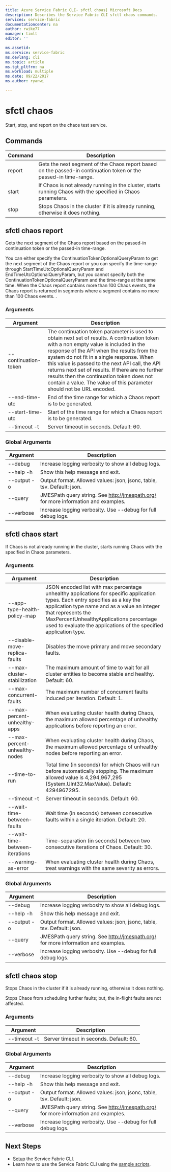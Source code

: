 ```yaml
---
title: Azure Service Fabric CLI- sfctl choas| Microsoft Docs
description: Describes the Service Fabric CLI sfctl chaos commands.
services: service-fabric
documentationcenter: na
author: rwike77
manager: timlt
editor: ''

ms.assetid: 
ms.service: service-fabric
ms.devlang: cli
ms.topic: article
ms.tgt_pltfrm: na
ms.workload: multiple
ms.date: 09/22/2017
ms.author: ryanwi

---
```

# sfctl chaos
Start, stop, and report on the chaos test service.

## Commands

|Command|Description|
| --- | --- |
|    report| Gets the next segment of the Chaos report based on the passed-in continuation token or the passed-in time-range.|
|    start | If Chaos is not already running in the cluster, starts running Chaos with the specified in Chaos parameters.|
|    stop  | Stops Chaos in the cluster if it is already running, otherwise it does nothing.|


## sfctl chaos report
Gets the next segment of the Chaos report based on the passed-in
    continuation token or the passed-in time-range.

You can either specify the ContinuationTokenOptionalQueryParam to get the next segment of the Chaos report or you can specify the time-range through StartTimeUtcOptionalQueryParam and EndTimeUtcOptionalQueryParam, but you cannot specify both the ContinuationTokenOptionalQueryParam and the time-range at the same time. When the Chaos report contains more than 100 Chaos events, the Chaos report is returned in segments where a segment contains no more than 100 Chaos events. .

### Arguments

|Argument|Description|
| --- | --- |
| --continuation-token| The continuation token parameter is used to obtain next set of results. A continuation token with a non empty value is included in the response of the API when the results from the system do not fit in a single response. When this value is passed to the next API call, the API returns next set of results. If there are no further results then the continuation token does not contain a value. The value of this parameter should not be URL encoded.|
| --end-time-utc   | End of the time range for which a Chaos report is to be generated.|
| --start-time-utc | Start of the time range for which a Chaos report is to be generated.|
| --timeout -t     | Server timeout in seconds.  Default: 60.|

### Global Arguments

|Argument|Description|
| --- | --- |
| --debug          | Increase logging verbosity to show all debug logs.|
| --help -h        | Show this help message and exit.|
| --output -o      | Output format.  Allowed values: json, jsonc, table, tsv.  Default: json.|
| --query          | JMESPath query string. See http://jmespath.org/ for more information and examples.|
| --verbose        | Increase logging verbosity. Use --debug for full debug logs.|

## sfctl chaos start
If Chaos is not already running in the cluster, starts running Chaos with the
    specified in Chaos parameters.

### Arguments

|Argument|Description|
| --- | --- |
| --app-type-health-policy-map  | JSON encoded list with max percentage unhealthy applications for           specific application types. Each entry specifies as a key the           application type name and as  a value an integer that represents           the MaxPercentUnhealthyApplications percentage used to evaluate           the applications of the specified application type.|
| --disable-move-replica-faults | Disables the move primary and move secondary faults.|
| --max-cluster-stabilization| The maximum amount of time to wait for all cluster entities to           become stable and healthy.  Default: 60.|
| --max-concurrent-faults    | The maximum number of concurrent faults induced per iteration.           Default: 1.|
| --max-percent-unhealthy-apps  | When evaluating cluster health during Chaos, the maximum allowed           percentage of unhealthy applications before reporting an error.|
| --max-percent-unhealthy-nodes | When evaluating cluster health during Chaos, the maximum allowed           percentage of unhealthy nodes before reporting an error.|
| --time-to-run              | Total time (in seconds) for which Chaos will run before           automatically stopping. The maximum allowed value is           4,294,967,295 (System.UInt32.MaxValue).  Default: 4294967295.|
| --timeout -t               | Server timeout in seconds.  Default: 60.|
| --wait-time-between-faults | Wait time (in seconds) between consecutive faults within a           single iteration.  Default: 20.|
| --wait-time-between-iterations| Time-separation (in seconds) between two consecutive iterations           of Chaos.  Default: 30.|
| --warning-as-error         | When evaluating cluster health during Chaos, treat warnings with           the same severity as errors.|

### Global Arguments

|Argument|Description|
| --- | --- |
| --debug                    | Increase logging verbosity to show all debug logs.|
| --help -h                  | Show this help message and exit.|
| --output -o                | Output format.  Allowed values: json, jsonc, table, tsv.           Default: json.|
| --query                    | JMESPath query string. See http://jmespath.org/ for more           information and examples.|
| --verbose                  | Increase logging verbosity. Use --debug for full debug logs.|

## sfctl chaos stop
Stops Chaos in the cluster if it is already running, otherwise it does nothing.

Stops Chaos from scheduling further faults; but, the in-flight faults are not affected.

### Arguments

|Argument|Description|
| --- | --- |
| --timeout -t| Server timeout in seconds.  Default: 60.|

### Global Arguments

|Argument|Description|
| --- | --- |
| --debug  | Increase logging verbosity to show all debug logs.|
| --help -h| Show this help message and exit.|
| --output -o | Output format.  Allowed values: json, jsonc, table, tsv.  Default: json.|
| --query  | JMESPath query string. See http://jmespath.org/ for more information and examples.|
| --verbose| Increase logging verbosity. Use --debug for full debug logs.|

## Next Steps
- [Setup](service-fabric-cli.md) the Service Fabric CLI.
- Learn how to use the Service Fabric CLI using the [sample scripts](/azure/service-fabric/scripts/sfctl-upgrade-application).